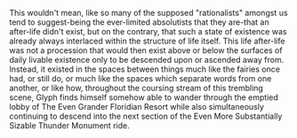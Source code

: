 This wouldn't mean, like so many of the supposed "rationalists" amongst us tend to suggest-being the ever-limited absolutists that they are-that an after-life didn't exist, but on the contrary, that such a state of existence was already always interlaced within the structure of life itself. This life after-life was not a procession that would then exist above or below the surfaces of daily livable existence only to be descended upon or ascended away from. Instead, it existed in the spaces between things much like the fairies once had, or still do, or much like the spaces which separate words from one another, or like how, throughout the coursing stream of this trembling scene, Glyph finds himself somehow able to wander through the emptied lobby of The Even Grander Floridian Resort while also simultaneously continuing to descend into the next section of the Even More Substantially Sizable Thunder Monument ride.